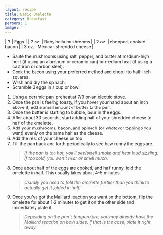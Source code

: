```yaml
---
layout: recipe
title: Basic Omelette
category: Breakfast
persons: 1
image:
---
```


<!-- Zutaten -->

| 3 | Eggs |
| 2 oz. | Baby bella mushrooms |
| 2 oz. | chopped, cooked bacon |
| 3 oz. | Mexican shredded cheese |

<!-- ad -->



<!-- Prep -->

- Sauté the mushrooms using salt, pepper, and butter at medium-high heat (if using an aluminum or ceramic pan) or medium heat (if using a cast iron or carbon steel).
- Cook the bacon using your preferred method and chop into half-inch squares.
- Wash and dry the spinach.
- Scramble 3 eggs in a cup or bowl

<!-- Instructions -->

1. Using a ceramic pan, preheat at 7/9 on an electric stove.
2. Once the pan is feeling toasty, if you hover your hand about an inch above it, add a small amount of butter to the pan.
3. Once the butter is starting to bubble, pour in the eggs.
4. After about 30 seconds, start adding half of your shredded cheese to half of the omelette.
5. Add your mushrooms, bacon, and spinach (or whatever toppings you want) evenly on the same half as the cheese.
6. Add the rest of your cheese on top
7. Tilt the pan back and forth periodically to see how runny the eggs are.
   > *If the pan is too hot, you'll see/smell smoke and hear loud sizzling. If too cold, you won't hear or smell much.*
8. Once about half of the eggs are cooked, and half runny, fold the omelette in half. This usually takes about 4-5 minutes.
   > *Usually you need to fold the omelette further than you think to actually get it folded in half.*
9. Once you've got the Maillard reaction you want on the bottom, flip the omelette for about 1-2 minutes to get it on the other side and immediately plate it.
   > *Depending on the pan's temperature, you may already have the Maillard reaction on both sides. If that is the case, plate it right away.*